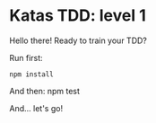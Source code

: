 # Katas TDD: level 1

Hello there!
Ready to train your TDD?

Run first:

    npm install

And then:
    npm test

And... let's go!

